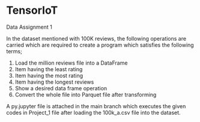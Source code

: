 # TensorIoT

Data Assignment 1

In the dataset mentioned with 100K reviews, the following operations are carried which are required to create a program which satisfies the following terms;
1. Load the million reviews file into a DataFrame
2. Item having the least rating
3. Item having the most rating
4. Item having the longest reviews
5. Show a desired data frame operation
6. Convert the whole file into Parquet file after transforming

A py.jupyter file is attached in the main branch which executes the given codes in Project_1 file after loading the 100k_a.csv file into the dataset.
